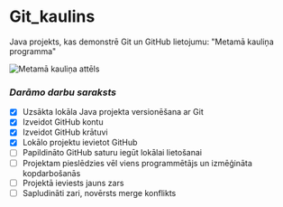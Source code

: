 # Git_kaulins
Java projekts, kas demonstrē Git un GitHub lietojumu: "Metamā kauliņa programma"

![Metamā kauliņa attēls](https://s3.amazonaws.com/learneroo-images/main/2-Dice-Icon.png)

### *Darāmo darbu saraksts*
- [x] Uzsākta lokāla Java projekta versionēšana ar Git
- [x] Izveidot GitHub kontu
- [x] Izveidot GitHub krātuvi
- [x] Lokālo projektu ievietot GitHub
- [ ] Papildināto GitHub saturu iegūt lokālai lietošanai
- [ ] Projektam pieslēdzies vēl viens programmētājs un izmēģināta kopdarbošanās
- [ ] Projektā ieviests jauns zars
- [ ] Sapludināti zari, novērsts merge konflikts

